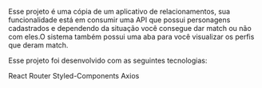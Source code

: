 Esse projeto é uma cópia de um aplicativo de relacionamentos, sua funcionalidade está em consumir uma API que possui personagens cadastrados e dependendo da situação você consegue dar match ou não com eles.O sistema também possui uma aba para você visualizar os perfis que deram match.


Esse projeto foi desenvolvido com as seguintes tecnologias:

React Router
Styled-Components
Axios
